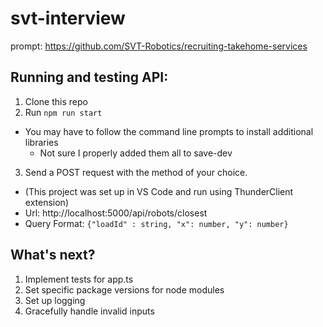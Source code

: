 # svt-interview

prompt: https://github.com/SVT-Robotics/recruiting-takehome-services

## Running and testing API:
1. Clone this repo
2. Run `npm run start`
- You may have to follow the command line prompts to install additional libraries
    - Not sure I properly added them all to save-dev
3. Send a POST request with the method of your choice. 
- (This project was set up in VS Code and run using ThunderClient extension)
- Url: http://localhost:5000/api/robots/closest
- Query Format: `{"loadId" : string, "x": number, "y": number}`
    
## What's next?
1. Implement tests for app.ts
2. Set specific package versions for node modules
3. Set up logging
4. Gracefully handle invalid inputs
